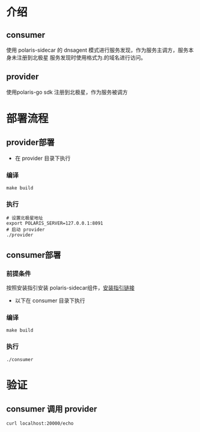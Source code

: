 # 介绍
## consumer
使用 polaris-sidecar 的 dnsagent 模式进行服务发现，作为服务主调方，服务本身未注册到北极星
服务发现时使用格式为<service>.<namespace>的域名进行访问。

## provider
使用polaris-go sdk 注册到北极星，作为服务被调方

# 部署流程
## provider部署
- 在 provider 目录下执行
### 编译
```shell
make build
```
### 执行
```shell
# 设置北极星地址
export POLARIS_SERVER=127.0.0.1:8091
# 启动 provider
./provider
```

## consumer部署
### 前提条件
按照安装指引安装 polaris-sidecar组件，[安装指引链接](https://github.com/polarismesh/polaris-sidecar/blob/main/README-zh.md)
- 以下在 consumer 目录下执行
### 编译
```shell
make build
```
### 执行
```shell
./consumer
```

# 验证
## consumer 调用 provider
```shell
curl localhost:20000/echo
```
